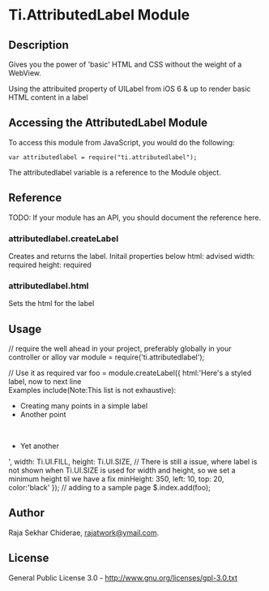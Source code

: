 # Ti.AttributedLabel Module

## Description

Gives you the power of 'basic' HTML and CSS without the weight of a WebView.

Using the attribuited property of UILabel from iOS 6 & up to render basic HTML content in a label

## Accessing the AttributedLabel Module

To access this module from JavaScript, you would do the following:

    var attributedlabel = require("ti.attributedlabel");

The attributedlabel variable is a reference to the Module object.

## Reference

TODO: If your module has an API, you should document
the reference here.

### attributedlabel.createLabel
Creates and returns the label. Initail properties below
html: advised
width: required
height: required

### attributedlabel.html
Sets the html for the label

## Usage

// require the well ahead in your project, preferably globally in your controller or alloy
var module = require('ti.attributedlabel');

// Use it as required
var foo = module.createLabel({
    		html:'Here's a styled label, now to next line<br/>Examples include(Note:This list is not exhaustive):<ul><li>Creating many points in a simple label</li><li>Another point</ul><br/><ul><li>Yet another</li></ul>',
  			width: Ti.UI.FILL,
  			height: Ti.UI.SIZE,
            // There is still a issue, where label is not shown when Ti.UI.SIZE is used for width and height, so we set a minimum height til we have a fix
  			minHeight: 350,
  			left: 10,
  			top: 20,
  			color:'black'
    });
    // adding to a sample page
    $.index.add(foo);


## Author

Raja Sekhar Chiderae,
rajatwork@ymail.com.

## License

General Public License 3.0 - http://www.gnu.org/licenses/gpl-3.0.txt
